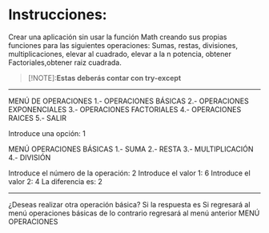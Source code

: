 <h1>Instrucciones:</h1>
<p> Crear una aplicación sin usar la función Math creando sus propias
 funciones para las siguientes operaciones:
 Sumas, restas, divisiones, multiplicaciones, elevar al cuadrado,
 elevar a la n potencia, obtener Factoriales,obtener raiz cuadrada.</p>

> [!NOTE]:<strong>Estas deberás contar con try-except</strong>

<hr>

MENÚ DE OPERACIONES
1.- OPERACIONES BÁSICAS
2.- OPERACIONES EXPONENCIALES
3.- OPERACIONES FACTORIALES
4.- OPERACIONES RAICES
5.- SALIR

Introduce una opción: 1

MENÚ OPERACIONES BÁSICAS
1.- SUMA
2.- RESTA
3.- MULTIPLICACIÓN
4.- DIVISIÓN

Introduce el número de la operación: 2
Introduce el valor 1: 6
Introduce el valor 2: 4
La diferencia es: 2

<hr>
¿Deseas realizar otra operación básica?
Si la respuesta es Si regresará al menú operaciones básicas
de lo contrario regresará al menú anterior MENÚ OPERACIONES

